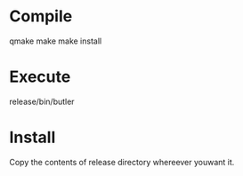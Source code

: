 Compile
=======

qmake
make
make install

Execute
=======

release/bin/butler

Install
=======

Copy the contents of release directory whereever youwant it.
